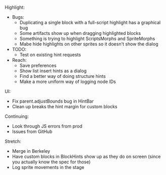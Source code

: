 Highlight:
* Bugs:
  * Duplicating a single block with a full-script highlight has a graphical bug
  * Some artifacts show up when dragging highlighted blocks
  * Something is trying to highlight ScriptsMorphs and SpriteMorphs
  * Mabe hide highlights on other sprites so it doesn't show the dialog
* TODO:
  * Test on existing hint requests
* Reach:
  * Save preferences
  * Show list insert hints as a dialog
  * Find a better way of doing structure hints
  * Make a more uniform way of logging node IDs

UI:
* Fix parent.adjustBounds bug in HintBar
* Clean up breaks the hint margin for custom blocks

Continuing:
* Look through JS errors from prod
* Issues from GitHub

Stretch:
* Merge in Berkeley
* Have custom blocks in BlockHints show up as they do on screen (since you
actually know the spec for those)
* Log sprite movements in the stage
